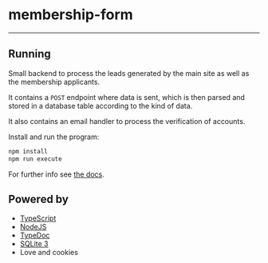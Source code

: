 # membership-form

---

## Running

Small backend to process the leads generated by the main site as well as the membership applicants.

It contains a `POST` endpoint where data is sent, which is then parsed and stored in a database table according to the kind of data.

It also contains an email handler to process the verification of accounts.

Install and run the program:

```bash
npm install
npm run execute
```

For further info see [the docs](https://aordano.github.io/membership-form/).

## Powered by

- [TypeScript](https://typescriptlang.org)
- [NodeJS](https://nodejs.org)
- [TypeDoc](https://typedoc.org)
- [SQLite 3](https://sqlite.org)
- Love and cookies
